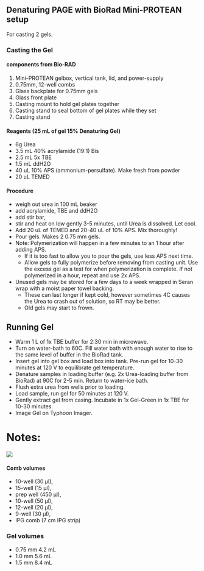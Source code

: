 ## Denaturing PAGE with BioRad Mini-PROTEAN setup

For casting 2 gels. 

### Casting the Gel 

#### components from Bio-RAD
1. Mini-PROTEAN gelbox, vertical tank, lid, and power-supply
2. 0.75mm, 12-well combs
3. Glass backplate for 0.75mm gels
4. Glass front plate
5. Casting mount to hold gel plates together
6. Casting stand to seal bottom of gel plates while they set
7. Casting stand

#### Reagents (25 mL of gel 15% Denaturing Gel)
* 6g Urea
* 3.5 mL 40% acrylamide (19:1) Bis
* 2.5 mL 5x TBE
* 1.5 mL ddH2O
* 40 uL 10% APS (ammonium-persulfate). Make fresh from powder
* 20 uL TEMED

#### Procedure
* weigh out urea in 100 mL beaker
* add acrylamide, TBE and ddH2O
* add stir bar,
* stir and heat on low gently 3-5 minutes, until Urea is dissolved.  Let cool.
* Add 20 uL of TEMED and 20-40 uL of 10% APS.  Mix thoroughly!
* Pour gels.  Makes 2 0.75 mm gels.  
* Note: Polymerization will happen in a few minutes to an 1 hour after adding APS.  
	* If it is too fast to allow you to pour the gels, use less APS next time.
	* Allow gels to fully polymerize before removing from casting unit.  Use the excess gel as a test for when polymerization is complete.  If not polymerized in a hour, repeat and use 2x APS.
* Unused gels may be stored for a few days to a week wrapped in Seran wrap with a moist paper towel backing.
	* These can last longer if kept cold, however sometimes 4C causes the Urea to crash out of solution, so RT may be better.
	* Old gels may start to frown.    

## Running Gel
* Warm 1 L of 1x TBE buffer for 2:30 min in microwave. 
* Turn on water-bath to 60C.  Fill water bath with enough water to rise to the same level of buffer in the BioRad tank.
* Insert gel into gel box and load box into tank.  Pre-run gel for 10-30 minutes at 120 V to equilibrate gel temperature.
* Denature samples in loading buffer (e.g. 2x Urea-loading buffer from BioRad) at 90C for 2-5 min.  Return to water-ice bath.  
* Flush extra urea from wells prior to loading.
* Load sample, run gel for 50 minutes at 120 V. 
*  Gently extract gel from casing.  Incubate in 1x Gel-Green in 1x TBE for 10-30 minutes.  
*  Image Gel on Typhoon Imager.


# Notes:

![](https://raw.github.com/AlistairBoettiger/Protocols/master/BioRad_PAGE_setup.jpg)


#### Comb volumes
* 10-well (30 µl),
* 15-well (15 µl),
* prep well (450 µl),
* 10-well (50 µl),
* 12-well (20 µl),
* 9-well (30 µl),
* IPG comb (7 cm IPG strip)

### Gel volumes
* 0.75 mm 4.2 mL
* 1.0 mm 5.6 mL
* 1.5 mm 8.4 mL
